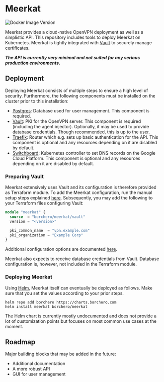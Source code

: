 # Meerkat

![Docker Image Version](https://img.shields.io/docker/v/borchero/meerkat-api?sort=semver)

Meerkat provides a cloud-native OpenVPN deployment as well as a simplistic API. This repository
includes tools to deploy Meerkat on Kubernetes. Meerkat is tightly integrated with
[Vault](https://www.vaultproject.io/) to securely manage certificates.

**_The API is currently very minimal and not suited for any serious production environments._**

## Deployment

Deploying Meerkat consists of multiple steps to ensure a high level of security. Furthermore, the
following components must be installed on the cluster prior to this installation:

- [Postgres](https://www.postgresql.org/): Database used for user management. This component is
  required.
- [Vault](https://www.vaultproject.io/): PKI for the OpenVPN server. This component is required
  (including the agent injector). Optionally, it may be used to provide database credentials.
  Though recommended, this is up to the user.
- [Traefik](https://containo.us/traefik/): Router which e.g. sets up basic authentication for the
  API. This component is optional and any resources depending on it are disabled by default.
- [Switchboard](https://github.com/borchero/switchboard/): Kubernetes controller to set DNS records
  on the Google Cloud Platform. This component is optional and any resources depending on it are
  disabled by default.

### Preparing Vault

Meerkat extensively uses Vault and its configuration is therefore provided as Terraform module.
To add the Meerkat configuration, run the manual setup steps explained
[here](https://github.com/borchero/terraform-vault-meerkat#prerequisites). Subsequently, you may
add the following to your Terraform files configuring Vault:

```terraform
module "meerkat" {
  source  = "borchero/meerkat/vault"
  version = "<version>"

  pki_common_name  = "vpn.example.com"
  pki_organization = "Example Corp"
}
```

Additional configuration options are documented
[here](https://registry.terraform.io/modules/borchero/meerkat/vault?tab=inputs).

Meerkat also expects to receive database credentials from Vault. Database configuration is,
however, not included in the Terraform module.

### Deploying Meerkat

Using [Helm](https://helm.sh/), Meerkat itself can eventually be deployed as follows. Make sure
that you set the values according to your prior steps.

```
helm repo add borchero https://charts.borchero.com
helm install meerkat borchero/meerkat
```

The Helm chart is currently mostly undocumented and does not provide a lot of customization points
but focuses on most common use cases at the moment.

## Roadmap

Major building blocks that may be added in the future:

* Additional documentation
* A more robust API
* GUI for user management
